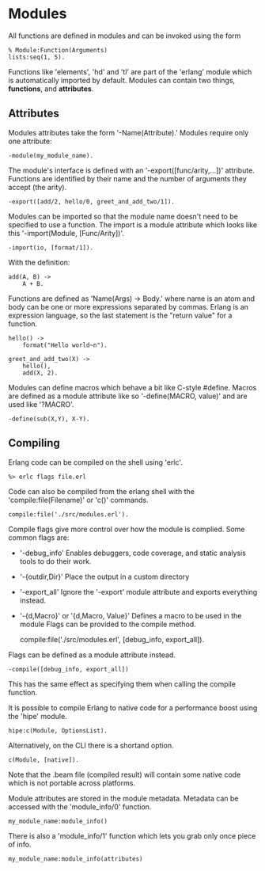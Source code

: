 # Modules

All functions are defined in modules and can be invoked using the form
    
    % Module:Function(Arguments)
    lists:seq(1, 5).
    
Functions like 'elements', 'hd' and 'tl' are part of the 'erlang'
module which is automatically imported by default.
Modules can contain two things, **functions**, and **attributes**.
    
## Attributes

Modules attributes take the form '-Name(Attribute).'
Modules require only one attribute:
    
    -module(my_module_name).
    
The module's interface is defined with an '-export([func/arity,...])'
attribute. Functions are identified by their name and the number of
arguments they accept (the arity).
    
    -export([add/2, hello/0, greet_and_add_two/1]).
    
Modules can be imported so that the module name doesn't need to be
specified to use a function. The import is a module attribute which
looks like this '-import(Module, [Func/Arity])'.
    
    -import(io, [format/1]).
    
With the definition:
    
    add(A, B) ->
        A + B.
    
Functions are defined as 'Name(Args) -> Body.' where name is an atom
and body can be one or more expressions separated by commas. Erlang is
an expression language, so the last statement is the "return value" for
a function.
    
    hello() ->
        format("Hello world~n").
    
    greet_and_add_two(X) ->
        hello(),
        add(X, 2).
    
Modules can define macros which behave a bit like C-style #define.
Macros are defined as a module attribute like so '-define(MACRO, value)'
and are used like '?MACRO'.
    
    -define(sub(X,Y), X-Y).
    
## Compiling

Erlang code can be compiled on the shell using 'erlc'.
    
    %> erlc flags file.erl
    
Code can also be compiled from the erlang shell with the
'compile:file(Filename)' or 'c()' commands.
    
    compile:file('./src/modules.erl').
    
Compile flags give more control over how the module is complied.
Some common flags are:
  * '-debug_info'
      Enables debuggers, code coverage, and static analysis tools to
      do their work.
  * '-{outdir,Dir}'
      Place the output in a custom directory
  * '-export_all'
      Ignore the '-export' module attribute and exports everything instead.
  * '-{d,Macro}' or '{d,Macro, Value}'
      Defines a macro to be used in the module
Flags can be provided to the compile method.
    
    compile:file('./src/modules.erl', [debug_info, export_all]).
    
Flags can be defined as a module attribute instead.
    
    -compile([debug_info, export_all])
    
This has the same effect as specifying them when calling the compile
function.
    
It is possible to compile Erlang to native code for a performance boost
using the 'hipe' module.
    
    hipe:c(Module, OptionsList).
    
Alternatively, on the CLI there is a shortand option.
    
    c(Module, [native]).
    
Note that the .beam file (compiled result) will contain some native code
which is not portable across platforms.

Module attributes are stored in the module metadata. Metadata can be
accessed with the 'module_info/0' function.
    
    my_module_name:module_info()
    
There is also a 'module_info/1' function which lets you grab only once
piece of info.
    
    my_module_name:module_info(attributes)
    
    
